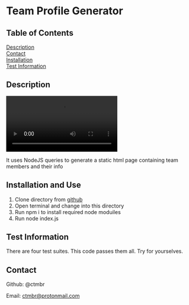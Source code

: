 # Team Profile Generator

## Table of Contents

[Description](#description)\
[Contact](#contact)\
[Installation](#installation)\
[Test Information](#testinformation)

## Description

![demo](./dist/demo.mp4)

It uses NodeJS queries to generate a static html page containing team members and their info

## Installation and Use

1. Clone directory from [github](https://github.com/ctmbr/teamProfileGenerator)
2. Open terminal and change into this directory
3. Run npm i to install required node moduiles
4. Run node index.js

## Test Information

There are four test suites. This code passes them all. Try for yourselves.

## Contact

Github: @ctmbr

Email: ctmbr@protonmail.com
